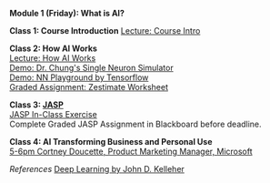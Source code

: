 **Module 1 (Friday): What is AI?**  

**Class 1: Course Introduction**
[Lecture: Course Intro](https://www.dropbox.com/scl/fi/t6vg4nazrype854hzm6ge/00-Special-Topics-AI-Course-Introduction.pptx?rlkey=pyifny9e6l393lxp7t6afg4kh&dl=0)  

**Class 2: How AI Works**  
[Lecture: How AI Works](https://www.dropbox.com/scl/fi/jwa0y7h5tr9atqa2peur1/01-How-AI-Works.pptx?rlkey=8s3o18k0lfih0exz0buybx02w&dl=1)  
[Demo: Dr. Chung's Single Neuron Simulator](https://docs.google.com/spreadsheets/d/1KDGiwAF2GStEZc2WUgbJ7CE7NHktZhAVpcRNulHfqpw/edit#gid=2001141573)  
[Demo: NN Playground by Tensorflow](https://playground.tensorflow.org/#activation=tanh&batchSize=10&dataset=circle&regDataset=reg-plane&learningRate=0.03&regularizationRate=0&noise=0&networkShape=4,2&seed=0.56945&showTestData=false&discretize=false&percTrainData=50&x=true&y=true&xTimesY=false&xSquared=false&ySquared=false&cosX=false&sinX=false&cosY=false&sinY=false&collectStats=false&problem=classification&initZero=false&hideText=false)  
[Graded Assignment: Zestimate Worksheet](https://docs.google.com/document/d/1D4Kg-iPrrpMb3dJS_9m4Y68yYeM0FtS3tTxt_KZGWaA/edit)  

**Class 3: [JASP](https://jasp-stats.org/how-to-use-jasp/)**  
[JASP In-Class Exercise](https://docs.google.com/document/d/1MoNavSD08r4TSYkjyO4iZ4AGGG-wJ84H7P7K5doi5qk/edit)  
Complete Graded JASP Assignment in Blackboard before deadline.

**Class 4: AI Transforming Business and Personal Use**  
[5-6pm Cortney Doucette, Product Marketing Manager, Microsoft](https://www.meetup.com/williamsburg-tech-meetup-group/events/299879294/)  

*References*
[Deep Learning by John D. Kelleher](https://proxy.wm.edu/login?url=https://search.ebscohost.com/login.aspx?direct=true&AuthType=cookie,ip,url,shib&db=nlebk&AN=2234376&site=ehost-live&scope=site)  
